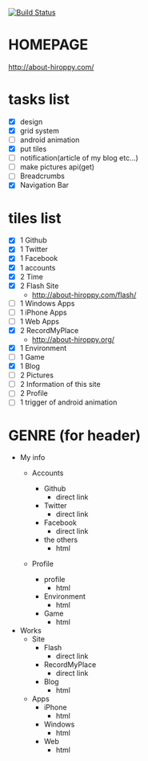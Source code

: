 [![Build Status](https://travis-ci.org/abouthiroppy/metroHomePage.png?branch=develop)](https://travis-ci.org/abouthiroppy/metroHomePage)

# HOMEPAGE
http://about-hiroppy.com/

# tasks list
- [x] design
- [x] grid system
- [ ] android animation
- [x] put tiles
- [ ] notification(article of my blog etc...)
- [ ] make pictures api(get)
- [ ] Breadcrumbs
- [x] Navigation Bar

# tiles list
- [x] 1 Github
- [x] 1 Twitter
- [x] 1 Facebook
- [x] 1 accounts
- [x] 2 Time
- [x] 2 Flash Site
    - http://about-hiroppy.com/flash/
- [ ] 1 Windows Apps
- [ ] 1 iPhone Apps
- [ ] 1 Web Apps
- [x] 2 RecordMyPlace
    - http://about-hiroppy.org/
- [x] 1 Environment
- [ ] 1 Game
- [x] 1 Blog
- [ ] 2 Pictures
- [ ] 2 Information of this site
- [ ] 2 Profile
- [ ] 1 trigger of android animation

# GENRE (for header)

- My info
    - Accounts
        - Github
            - direct link
        - Twitter
            - direct link
        - Facebook
            - direct link
        - the others
            - html

    - Profile
        - profile
            - html
        - Environment
            - html
        - Game
            - html
- Works
    - Site
        - Flash
            - direct link
        - RecordMyPlace
            - direct link
        - Blog
            - html
    - Apps
        - iPhone
            - html
        - Windows
            - html
        - Web
            - html

